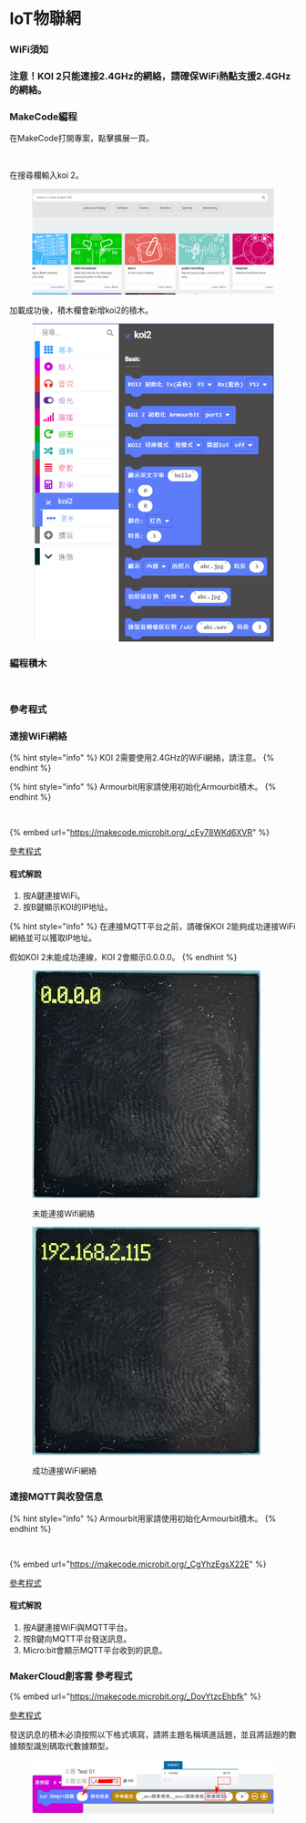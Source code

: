 # IoT物聯網

### WiFi須知

### 注意！KOI 2只能連接2.4GHz的網絡，請確保WiFi熱點支援2.4GHz的網絡。

### MakeCode編程

在MakeCode打開專案，點擊擴展一頁。

<figure><img src="https://kittenbothk.readthedocs.io/en/latest/_images/16-1.png" alt=""><figcaption></figcaption></figure>

在搜尋欄輸入koi 2。

<figure><img src="../../../.gitbook/assets/koi2_ext.gif" alt=""><figcaption></figcaption></figure>

加載成功後，積木欄會新增koi2的積木。

<figure><img src="../../../.gitbook/assets/image (1) (1) (1) (1) (1) (1) (1) (1) (1) (1) (1) (1) (1) (1) (1) (1) (1).png" alt=""><figcaption></figcaption></figure>

### 編程積木

<figure><img src="https://files.gitbook.com/v0/b/gitbook-x-prod.appspot.com/o/spaces%2FsN6MlwBFbL3P67FzMMyL%2Fuploads%2FPTCn8iBkL2mRlll9o3sm%2Fimage.png?alt=media&#x26;token=d0f50193-99e4-4f16-8ea9-28322d35ccd6" alt=""><figcaption></figcaption></figure>

### 參考程式

### 連接WiFi網絡

{% hint style="info" %}
KOI 2需要使用2.4GHz的WiFi網絡，請注意。
{% endhint %}

{% hint style="info" %}
Armourbit用家請使用初始化Armourbit積木。
{% endhint %}

<figure><img src="https://files.gitbook.com/v0/b/gitbook-x-prod.appspot.com/o/spaces%2F6uJvpXC43onNIIwhMlWo%2Fuploads%2FPGyECwlPd2M3JqUBLDfO%2Fimage.png?alt=media&#x26;token=662ace3f-a8eb-4fbf-8a10-1d9643c88b1e" alt=""><figcaption></figcaption></figure>

{% embed url="https://makecode.microbit.org/_cEy78WKd6XVR" %}

[參考程式](https://makecode.microbit.org/_cEy78WKd6XVR)

#### 程式解說

1. 按A鍵連接WiFi。
2. 按B鍵顯示KOI的IP地址。

{% hint style="info" %}
在連接MQTT平台之前，請確保KOI 2能夠成功連接WiFi網絡並可以獲取IP地址。

假如KOI 2未能成功連線，KOI 2會顯示0.0.0.0。
{% endhint %}

<div><figure><img src="../../../.gitbook/assets/no_internet.png" alt=""><figcaption><p>未能連接Wifi網絡</p></figcaption></figure> <figure><img src="../../../.gitbook/assets/internet.png" alt=""><figcaption><p>成功連接WiFi網絡</p></figcaption></figure></div>

### 連接MQTT與收發信息

{% hint style="info" %}
Armourbit用家請使用初始化Armourbit積木。
{% endhint %}

<figure><img src="https://files.gitbook.com/v0/b/gitbook-x-prod.appspot.com/o/spaces%2F6uJvpXC43onNIIwhMlWo%2Fuploads%2FPGyECwlPd2M3JqUBLDfO%2Fimage.png?alt=media&#x26;token=662ace3f-a8eb-4fbf-8a10-1d9643c88b1e" alt=""><figcaption></figcaption></figure>

{% embed url="https://makecode.microbit.org/_CgYhzEgsX22E" %}

[參考程式](https://makecode.microbit.org/_CgYhzEgsX22E)

#### 程式解說

1. 按A鍵連接WiFi與MQTT平台。
2. 按B鍵向MQTT平台發送訊息。
3. Micro:bit會顯示MQTT平台收到的訊息。

### MakerCloud創客雲 參考程式

{% embed url="https://makecode.microbit.org/_DovYtzcEhbfk" %}

[參考程式](https://makecode.microbit.org/_DovYtzcEhbfk)

發送訊息的積木必須按照以下格式填寫，請將主題名稱填進話題，並且將話題的數據類型識別碼取代數據類型。

<figure><img src="../../../.gitbook/assets/path1361.png" alt=""><figcaption></figcaption></figure>
